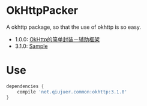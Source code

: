 # OkHttpPacker
A okhttp package, so that the use of okhttp is so easy.

- 1.0.0: [OkHttp的简单封装－辅助框架](http://blog.csdn.net/qiujuer/article/details/50442600)
- 3.1.0: [Sample](https://github.com/qiujuer/OkHttpPacker/blob/master/sample/src/main/java/net/qiujuer/sample/okhttp/MainActivity.java)

# Use

```gradle
dependencies {
    compile 'net.qiujuer.common:okhttp:3.1.0'
}
```
